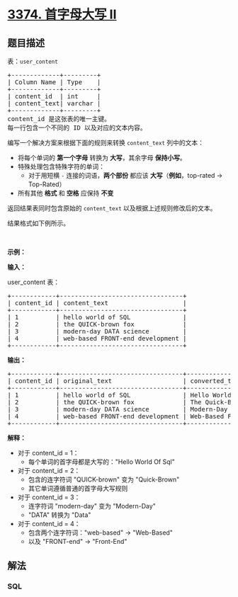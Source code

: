 # [3374. 首字母大写 II](https://leetcode.cn/problems/first-letter-capitalization-ii)

## 题目描述

<!-- 这里写题目描述 -->

<p>表：<code>user_content</code></p>

<pre>
+-------------+---------+
| Column Name | Type    |
+-------------+---------+
| content_id  | int     |
| content_text| varchar |
+-------------+---------+
content_id 是这张表的唯一主键。
每一行包含一个不同的 ID 以及对应的文本内容。
</pre>

<p>编写一个解决方案来根据下面的规则来转换&nbsp;<code>content_text</code>&nbsp;列中的文本：</p>

<ul>
	<li>将每个单词的 <strong>第一个字母</strong>&nbsp;转换为 <strong>大写</strong>，其余字母 <strong>保持小写</strong>。</li>
	<li>特殊处理包含特殊字符的单词：
	<ul>
		<li>对于用短横&nbsp;<code>-</code>&nbsp;连接的词语，<strong>两个部份</strong>&nbsp;都应该&nbsp;<strong>大写</strong>（<strong>例如</strong>，top-rated&nbsp;→ Top-Rated）</li>
	</ul>
	</li>
	<li>所有其他 <strong>格式</strong> 和 <strong>空格</strong> 应保持 <strong>不变</strong></li>
</ul>

<p>返回结果表同时包含原始的&nbsp;<code>content_text</code> 以及根据上述规则修改后的文本。</p>

<p>结果格式如下例所示。</p>

<p>&nbsp;</p>

<p><strong class="example">示例：</strong></p>

<div class="example-block">
<p><strong>输入：</strong></p>

<p>user_content 表：</p>

<pre class="example-io">
+------------+---------------------------------+
| content_id | content_text                    |
+------------+---------------------------------+
| 1          | hello world of SQL              |
| 2          | the QUICK-brown fox             |
| 3          | modern-day DATA science         |
| 4          | web-based FRONT-end development |
+------------+---------------------------------+
</pre>

<p><strong>输出：</strong></p>

<pre class="example-io">
+------------+---------------------------------+---------------------------------+
| content_id | original_text                   | converted_text                  |
+------------+---------------------------------+---------------------------------+
| 1          | hello world of SQL              | Hello World Of Sql              |
| 2          | the QUICK-brown fox             | The Quick-Brown Fox             |
| 3          | modern-day DATA science         | Modern-Day Data Science         |
| 4          | web-based FRONT-end development | Web-Based Front-End Development |
+------------+---------------------------------+---------------------------------+
</pre>

<p><strong>解释：</strong></p>

<ul>
	<li>对于 content_id = 1：
	<ul>
		<li>每个单词的首字母都是大写的："Hello World Of Sql"</li>
	</ul>
	</li>
	<li>对于 content_id = 2：
	<ul>
		<li>包含的连字符词 "QUICK-brown" 变为 "Quick-Brown"</li>
		<li>其它单词遵循普通的首字母大写规则</li>
	</ul>
	</li>
	<li>对于 content_id = 3：
	<ul>
		<li>连字符词 "modern-day" 变为 "Modern-Day"</li>
		<li>"DATA" 转换为 "Data"</li>
	</ul>
	</li>
	<li>对于 content_id = 4：
	<ul>
		<li>包含两个连字符词："web-based" → "Web-Based"</li>
		<li>以及 "FRONT-end" → "Front-End"</li>
	</ul>
	</li>
</ul>
</div>


## 解法

<!-- 这里可写通用的实现逻辑 -->

<!-- tabs:start -->

### **SQL**

<!-- 这里可写当前语言的特殊实现逻辑 -->

```sql

```

<!-- tabs:end -->

